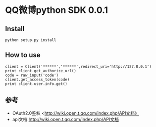 # QQ微博python SDK 0.0.1

## Install
```
python setup.py install
```
## How to use
```
client = Client('******','******',redirect_uri='http://127.0.0.1')
print client.get_authorize_url()
code = raw_input('code')
client.get_access_token(code)
print client.user.info.get()
```

## 参考
* OAuth2.0鉴权 <http://wiki.open.t.qq.com/index.php/API文档》
* api文档:<http://wiki.open.t.qq.com/index.php/API文档>

